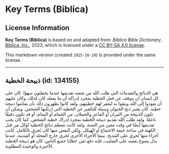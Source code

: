 # Key Terms (Biblica)

## License Information

**Key Terms (Biblica)** is based on and adapted from: _Biblica Bible Dictionary_, [Biblica, Inc.](https://www.biblica.com/), 2023, which is licensed under a [CC BY-SA 4.0 license](https://creativecommons.org/licenses/by-sa/4.0/legalcode.en).

This markdown version (created `2025-10-20`) is provided under the same license.



--------------------------------

## ذبيحة الخطية (id: 134155)

هي الذبائح والتقدمات التي طلب الله من شعبه تقديمها عندما يخطئون سهوًا. كان على كل إنسان أن يتوقف عن فعل الخطية بمجرد إدراكه أن ما يفعله كان كذلك. وكان عليهم أن يعودوا إلى الله ويثقوا به ليغفر لهم خطيتهم. ولقد كانوا يظهرون ذلك بأن يقدّموا ذبيحة خطية. كان يعتبر ذبح الحيوان وسيلة للتكفير عن الخطية التي ارتكبها الشخص. ويمكن أن تكون الذبيحة من الثيران أو الماعز والحملان، من الحمام أو اليمام، أو قد تكون دقيقًا ناعمًا. ولقد طلب الله تقديم ذبيحة الخطية بمجرد إدراك خطية الشخص. كما كان يجب تقديمها أيضًا في وقت معين من السنة. ولقد كانت معظم ذبائح الخطية تُؤكل من قبل الكهنة في ساحة خيمة الاجتماع أو الهيكل. ولكن البعض منها كان يُحرق بالكامل. كانت أجزاء منها تُحرق على المذبح. بينما الأجزاء الأخرى تُحرق خارج المحلة أو المدينة. عندما بذل يسوع نفسه على الصليب، فإنه دفع ثمن خطايا جميع الناس. كان هو ذبيحة الخطية الأخيرة والوحيدة المطلوبة.


